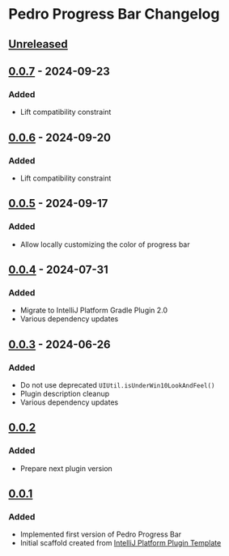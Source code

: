 <!-- Keep a Changelog guide -> https://keepachangelog.com -->

# Pedro Progress Bar Changelog

## [Unreleased]

## [0.0.7] - 2024-09-23

### Added

- Lift compatibility constraint

## [0.0.6] - 2024-09-20

### Added

- Lift compatibility constraint

## [0.0.5] - 2024-09-17

### Added

- Allow locally customizing the color of progress bar

## [0.0.4] - 2024-07-31

### Added

- Migrate to IntelliJ Platform Gradle Plugin 2.0
- Various dependency updates

## [0.0.3] - 2024-06-26

### Added

- Do not use deprecated `UIUtil.isUnderWin10LookAndFeel()`
- Plugin description cleanup
- Various dependency updates

## [0.0.2]

### Added

- Prepare next plugin version

## [0.0.1]

### Added

- Implemented first version of Pedro Progress Bar
- Initial scaffold created from [IntelliJ Platform Plugin Template](https://github.com/JetBrains/intellij-platform-plugin-template)

[Unreleased]: https://github.com/strangelookingnerd/pedro-progress-bar-plugin/compare/v0.0.7...HEAD
[0.0.7]: https://github.com/strangelookingnerd/pedro-progress-bar-plugin/compare/v0.0.6...v0.0.7
[0.0.6]: https://github.com/strangelookingnerd/pedro-progress-bar-plugin/compare/v0.0.5...v0.0.6
[0.0.5]: https://github.com/strangelookingnerd/pedro-progress-bar-plugin/compare/v0.0.4...v0.0.5
[0.0.4]: https://github.com/strangelookingnerd/pedro-progress-bar-plugin/compare/v0.0.3...v0.0.4
[0.0.3]: https://github.com/strangelookingnerd/pedro-progress-bar-plugin/compare/v0.0.2...v0.0.3
[0.0.2]: https://github.com/strangelookingnerd/pedro-progress-bar-plugin/compare/v0.0.1...v0.0.2
[0.0.1]: https://github.com/strangelookingnerd/pedro-progress-bar-plugin/commits/v0.0.1
